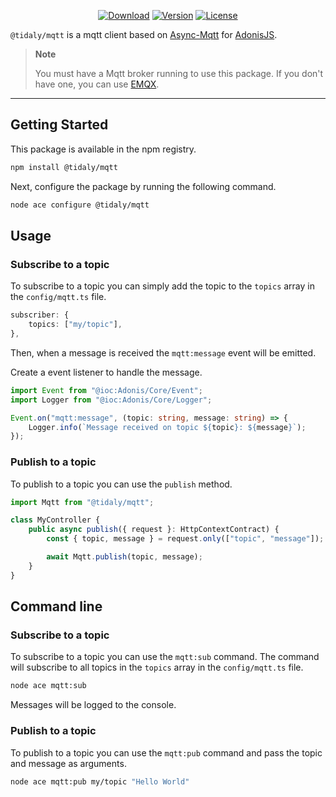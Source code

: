 <p align="center">
  <a href="https://www.npmjs.com/package/@tidaly/mqtt"><img src="https://img.shields.io/npm/dm/@tidaly/mqtt.svg?style=flat-square" alt="Download"></a>
  <a href="https://www.npmjs.com/package/@tidaly/mqtt"><img src="https://img.shields.io/npm/v/@tidaly/mqtt.svg?style=flat-square" alt="Version"></a>
  <a href="https://opensource.org/licenses/MIT"><img src="https://img.shields.io/npm/l/@tidaly/mqtt.svg?style=flat-square" alt="License"></a>
</p>

`@tidaly/mqtt` is a mqtt client based on [Async-Mqtt](https://github.com/mqttjs/async-mqtt)
for [AdonisJS](https://adonisjs.com/).

> **Note**
>
> You must have a Mqtt broker running to use this package. If you don't have one, you can use [EMQX](https://www.emqx.io/).

---

## Getting Started

This package is available in the npm registry.

```bash
npm install @tidaly/mqtt
```

Next, configure the package by running the following command.

```bash
node ace configure @tidaly/mqtt
```

## Usage

### Subscribe to a topic

To subscribe to a topic you can simply add the topic to the `topics` array in the `config/mqtt.ts` file.

```ts
subscriber: {
    topics: ["my/topic"],
},
```

Then, when a message is received the `mqtt:message` event will be emitted.

Create a event listener to handle the message.

```ts
import Event from "@ioc:Adonis/Core/Event";
import Logger from "@ioc:Adonis/Core/Logger";

Event.on("mqtt:message", (topic: string, message: string) => {
    Logger.info(`Message received on topic ${topic}: ${message}`);
});
```

### Publish to a topic

To publish to a topic you can use the `publish` method.

```ts
import Mqtt from "@tidaly/mqtt";

class MyController {
    public async publish({ request }: HttpContextContract) {
        const { topic, message } = request.only(["topic", "message"]);

        await Mqtt.publish(topic, message);
    }
}
```

## Command line

### Subscribe to a topic

To subscribe to a topic you can use the `mqtt:sub` command.
The command will subscribe to all topics in the `topics` array in the `config/mqtt.ts` file.

```bash
node ace mqtt:sub
```

Messages will be logged to the console.

### Publish to a topic

To publish to a topic you can use the `mqtt:pub` command and pass the topic and message as arguments.

```bash
node ace mqtt:pub my/topic "Hello World"
```
